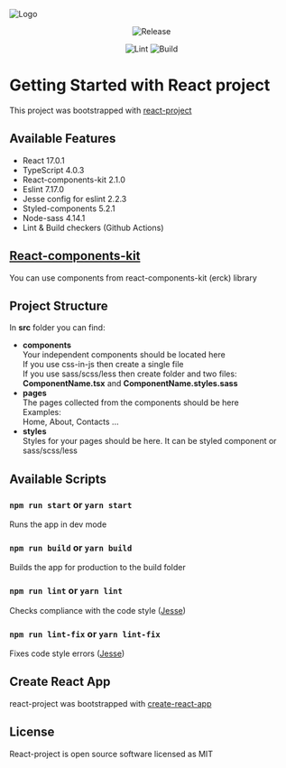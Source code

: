 ![Logo](https://user-images.githubusercontent.com/57585370/107797708-0eb4c680-6d7d-11eb-83c4-d289a4b707d2.png)
<div align="center">

![Release](https://img.shields.io/github/v/release/Ermolaev-Inc/react-project)


![Lint](https://github.com/Ermolaev-Inc/react-project/actions/workflows/lint.yml/badge.svg)
![Build](https://github.com/Ermolaev-Inc/react-project/actions/workflows/build.yml/badge.svg)

</div>

# Getting Started with React project
This project was bootstrapped with [react-project](https://github.com/Ermolaev-Inc/react-project)

## Available Features
- React 17.0.1
- TypeScript 4.0.3
- React-components-kit 2.1.0 
- Eslint 7.17.0
- Jesse config for eslint 2.2.3
- Styled-components 5.2.1
- Node-sass 4.14.1
- Lint & Build checkers (Github Actions)

## [React-components-kit](https://github.com/Ermolaev-Inc/react-components-kit)
You can use components from react-components-kit (erck) library

## Project Structure
In **src** folder you can find:
- **components** <br>
  Your independent components should be located here <br>
  If you use css-in-js then create a single file <br>
  If you use sass/scss/less then create folder and two files: <br> 
  **ComponentName.tsx** and **ComponentName.styles.sass**
- **pages** <br>
  The pages collected from the components should be here <br>
  Examples: <br>
  Home, About, Contacts ...
- **styles** <br>
  Styles for your pages should be here. It can be styled component or sass/scss/less
  
## Available Scripts
### `npm run start` or `yarn start`
Runs the app in dev mode

### `npm run build` or `yarn build`
Builds the app for production to the build folder

### `npm run lint` or `yarn lint`
Checks compliance with the code style ([Jesse](https://github.com/ErmolaevID/Jesse))

### `npm run lint-fix` or `yarn lint-fix`
Fixes code style errors ([Jesse](https://github.com/ErmolaevID/Jesse))

## Create React App
react-project was bootstrapped with [create-react-app](https://github.com/facebook/create-react-app)

## License
React-project is open source software licensed as MIT
